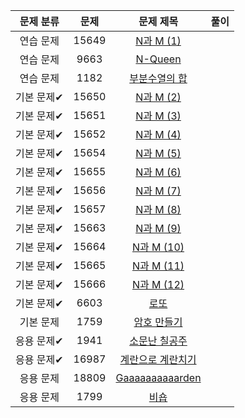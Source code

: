| 문제 분류 | 문제 | 문제 제목 | 풀이 |
| :--: | :--: | :--: | :--: |
| 연습 문제 | 15649 | [N과 M (1)](https://www.acmicpc.net/problem/15649) |  |
| 연습 문제 | 9663 | [N-Queen](https://www.acmicpc.net/problem/9663) |  |
| 연습 문제 | 1182 | [부분수열의 합](https://www.acmicpc.net/problem/1182) |  |
| 기본 문제✔ | 15650 | [N과 M (2)](https://www.acmicpc.net/problem/15650) |  |
| 기본 문제✔ | 15651 | [N과 M (3)](https://www.acmicpc.net/problem/15651) |  |
| 기본 문제✔ | 15652 | [N과 M (4)](https://www.acmicpc.net/problem/15652) |  |
| 기본 문제✔ | 15654 | [N과 M (5)](https://www.acmicpc.net/problem/15654) |  |
| 기본 문제✔ | 15655 | [N과 M (6)](https://www.acmicpc.net/problem/15655) |  |
| 기본 문제✔ | 15656 | [N과 M (7)](https://www.acmicpc.net/problem/15656) |  |
| 기본 문제✔ | 15657 | [N과 M (8)](https://www.acmicpc.net/problem/15657) |  |
| 기본 문제✔ | 15663 | [N과 M (9)](https://www.acmicpc.net/problem/15663) |  |
| 기본 문제✔ | 15664 | [N과 M (10)](https://www.acmicpc.net/problem/15664) |  |
| 기본 문제✔ | 15665 | [N과 M (11)](https://www.acmicpc.net/problem/15665) |  |
| 기본 문제✔ | 15666 | [N과 M (12)](https://www.acmicpc.net/problem/15666) |  |
| 기본 문제✔ | 6603 | [로또](https://www.acmicpc.net/problem/6603) |  |
| 기본 문제 | 1759 | [암호 만들기](https://www.acmicpc.net/problem/1759) |  |
| 응용 문제✔ | 1941 | [소문난 칠공주](https://www.acmicpc.net/problem/1941) |  |
| 응용 문제✔ | 16987 | [계란으로 계란치기](https://www.acmicpc.net/problem/16987) |  |
| 응용 문제 | 18809 | [Gaaaaaaaaaarden](https://www.acmicpc.net/problem/18809) |  |
| 응용 문제 | 1799 | [비숍](https://www.acmicpc.net/problem/1799) |  |
